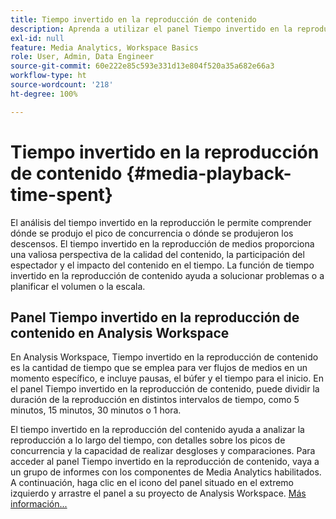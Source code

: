 ```yaml
---
title: Tiempo invertido en la reproducción de contenido
description: Aprenda a utilizar el panel Tiempo invertido en la reproducción de contenido para analizar el tiempo empleado en la reproducción y comprender los picos de concurrencia y dónde se producen los descensos.
exl-id: null
feature: Media Analytics, Workspace Basics
role: User, Admin, Data Engineer
source-git-commit: 60e222e85c593e331d13e804f520a35a682e66a3
workflow-type: ht
source-wordcount: '218'
ht-degree: 100%

---
```


# Tiempo invertido en la reproducción de contenido {#media-playback-time-spent}

El análisis del tiempo invertido en la reproducción le permite comprender dónde se produjo el pico de concurrencia o dónde se produjeron los descensos. El tiempo invertido en la reproducción de medios proporciona una valiosa perspectiva de la calidad del contenido, la participación del espectador y el impacto del contenido en el tiempo. La función de tiempo invertido en la reproducción de contenido ayuda a solucionar problemas o a planificar el volumen o la escala.

## Panel Tiempo invertido en la reproducción de contenido en Analysis Workspace

En Analysis Workspace, Tiempo invertido en la reproducción de contenido es la cantidad de tiempo que se emplea para ver flujos de medios en un momento específico, e incluye pausas, el búfer y el tiempo para el inicio. En el panel Tiempo invertido en la reproducción de contenido, puede dividir la duración de la reproducción en distintos intervalos de tiempo, como 5 minutos, 15 minutos, 30 minutos o 1 hora.


El tiempo invertido en la reproducción del contenido ayuda a analizar la reproducción a lo largo del tiempo, con detalles sobre los picos de concurrencia y la capacidad de realizar desgloses y comparaciones. Para acceder al panel Tiempo invertido en la reproducción de contenido, vaya a un grupo de informes con los componentes de Media Analytics habilitados. A continuación, haga clic en el icono del panel situado en el extremo izquierdo y arrastre el panel a su proyecto de Analysis Workspace. [Más información...](https://experienceleague.adobe.com/docs/analytics/analyze/analysis-workspace/panels/media-playback-time-spent.html?lang=es)

<!-- ## DOES THIS APPLY Get Concurrent Viewers via Analytics Reporting API

REVISE You can also get concurrent viewer data for up to 1-month at a time at minute-level granularity using the Analytics Reporting API 2.0.  The reporting API uses the same definition of concurrent viewers as Analysis Workspace.  For more information see [_*Get concurrent viewers JSON report data with Analytics 2.0 APIs*_](/help/media-reports/media-default-reports/get-concurrent-json20.md). -->
